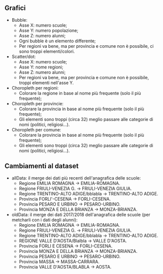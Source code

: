 ## Grafici

- Bubble:
	* Asse X: numero scuole;
	* Asse Y: numero popolazione;
	* Asse Z: numero alunni;
	* Ogni bubble è un elemento differente;
	* Per regioni va bene, ma per provincia e comune non è possibile, ci sono troppi elementi/colori.
- Scatter/dot:
	* Asse X: numero scuole;
	* Asse Y: nome regioni;
	* Asse Z: numero alunni;
	* Per regioni va bene, ma per provincia e comune non è possibile, troppi elementi nell'asse Y.
- Choropleth per regioni:
	* Colorare la regione in base al nome più frequente (solo il più frequente);
- Choropleth per provincie:
	* Colorare la provincia in base al nome più frequente (solo il più frequente);
	* Gli elementi sono troppi (circa 32) meglio passare alle categorie di nomi (politici, religiosi...).
- Choropleth per comune:
	* Colorare la provincia in base al nome più frequente (solo il più frequente);
	* Gli elementi sono troppi (circa 32) meglio passare alle categorie di nomi (politici, religiosi...).

## Cambiamenti al dataset

- allData: il merge dei dati più recenti dell'anagrafica delle scuole:
	* Regione EMILIA ROMAGNA -> EMILIA-ROMAGNA.
	* Regione FRIULI-VENEZIA G. -> FRIULI-VENEZIA GIULIA.
	* Regione TRENTINO-ALTO ADIGE/bblabla -> TRENTINO-ALTO ADIGE.
	* Provincia FORLI'-CESENA -> FORLI-CESENA.
	* Provincia PESARO E URBINO -> PESARO-URBINO.
	* Provincia MONZA E DELLA BRIANZA -> MONZA-BRIANZA.
- oldData: il merge dei dati 2017/2018 dell'anagrafica delle scuole (per metcharli con i dati degli alunni):
	* Regione EMILIA ROMAGNA -> EMILIA-ROMAGNA.
	* Regione FRIULI-VENEZIA G. -> FRIULI-VENEZIA GIULIA.
	* Regione TRENTINO-ALTO ADIGE/bblabla -> TRENTINO-ALTO ADIGE.
	* REGIONE VALLE D'AOSTA/Blalbla -> VALLE D'AOSTA.
	* Provincia FORLI E CESENA -> FORLI-CESENA.
	* Provincia MONZA E DELLA BRIANZA -> MONZA-BRIANZA.
	* Provincia PESARO E URBINO -> PESARO-URBINO.
	* Provincia MASSA -> MASSA-CARRARA.
	* Provincia VALLE D'AOSTA/BLABLA -> AOSTA.